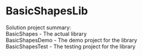 BasicShapesLib
==============
Solution project summary:<br />
BasicShapes - The actual library<br />
BasicShapesDemo - The demo project for the library<br />
BasicShapesTest - The testing project for the library<br />
